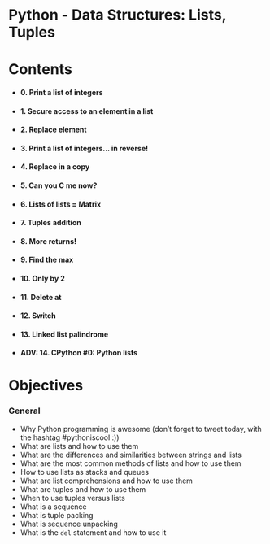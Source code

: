 
# Python - Data Structures: Lists, Tuples

# **Contents**

 - #### 0. Print a list of integers
 - #### 1. Secure access to an element in a list
 - #### 2. Replace element
 - #### 3. Print a list of integers... in reverse!
 - #### 4. Replace in a copy
 - #### 5. Can you C me now?
 - #### 6. Lists of lists = Matrix
 - #### 7. Tuples addition
 - #### 8. More returns!
 - #### 9. Find the max
 - #### 10. Only by 2
 - #### 11. Delete at
 - #### 12. Switch
 - #### 13. Linked list palindrome
 - #### ADV: 14. CPython #0: Python lists
# Objectives


### General

-   Why Python programming is awesome (don’t forget to tweet today, with the hashtag #pythoniscool :))
-   What are lists and how to use them
-   What are the differences and similarities between strings and lists
-   What are the most common methods of lists and how to use them
-   How to use lists as stacks and queues
-   What are list comprehensions and how to use them
-   What are tuples and how to use them
-   When to use tuples versus lists
-   What is a sequence
-   What is tuple packing
-   What is sequence unpacking
-   What is the  `del`  statement and how to use it
